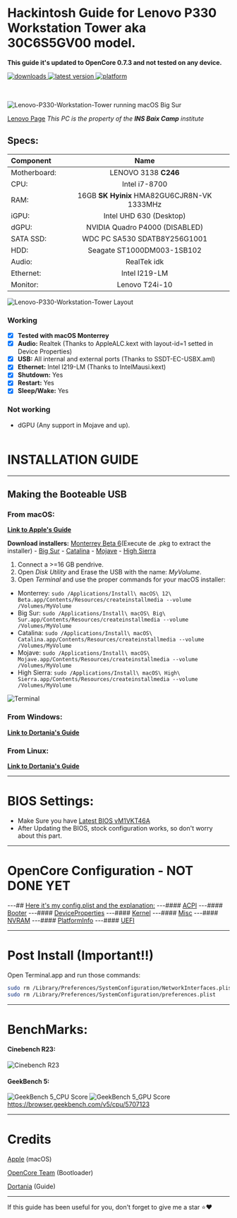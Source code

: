 # Hackintosh Guide for **Lenovo P330 Workstation Tower** aka **30C6S5GV00** model.

**This guide it's updated to OpenCore 0.7.3 and not tested on any device.**
<!-- shields -->
<div>
    <!-- downloads -->
    <a href="https://github.com/RobyRew/ASUS-FX504GE-Hackintosh_OpenCore/releases">
        <img src="https://img.shields.io/github/downloads/RobyRew/ASUS-FX504GE-Hackintosh_OpenCore/total" alt="downloads"/>
    </a>
    <!-- version -->
    <a href="https://github.com/RobyRew/ASUS-FX504GE-Hackintosh_OpenCore/releases/latest">
        <img src="https://img.shields.io/github/release/RobyRew/ASUS-FX504GE-Hackintosh_OpenCore.svg" alt="latest version"/>
    </a>
    <!-- platform -->
    <a href="https://github.com/RobyRew/ASUS-FX504GE-Hackintosh_OpenCore">
        <img src="https://img.shields.io/badge/platform-macOS-lightgrey.svg" alt="platform"/>
    </a>
</div>
</br></br>

![Lenovo-P330-Workstation-Tower running macOS Big Sur](/Docs/Images/Lenovo-P330-Workstation-Tower-macOS.png)

[Lenovo Page](https://pcsupport.lenovo.com/id/en/products/workstations/thinkstation-p-series-workstations/thinkstation-p330/30c6/30c6s5gv00?linkTrack=Homepage%3ABody_Search%20Products&searchType=5&keyWordSearch=30C6S5GV00) *This PC is the property of the **INS Baix Camp** institute*


## Specs:
| Component | Name |
|:--- |:---:|
| Motherboard:  | LENOVO 3138 **C246** |
| CPU: | Intel i7-8700 |
| RAM: | 16GB **SK Hyinix** HMA82GU6CJR8N-VK 1333MHz |
| iGPU: | Intel UHD 630 (Desktop) |
| dGPU: | NVIDIA Quadro P4000 (DISABLED) |
| SATA SSD: | WDC PC SA530 SDATB8Y256G1001 |
| HDD: | Seagate ST1000DM003-1SB102 |
| Audio: | RealTek idk |
| Ethernet: | Intel I219-LM |
| Monitor: |  Lenovo T24i-10  |

![Lenovo-P330-Workstation-Tower Layout](/Docs/Images/Guide/Lenovo-P330-Workstation-Tower-layout.png)

### Working
- [x] **Tested with macOS Monterrey**
- [x] **Audio:** Realtek (Thanks to AppleALC.kext with layout-id=1 setted in Device Properties)
- [x] **USB:** All internal and external ports (Thanks to SSDT-EC-USBX.aml)
- [x] **Ethernet:** Intel I219-LM (Thanks to IntelMausi.kext)
- [x] **Shutdown:** Yes
- [x] **Restart:** Yes
- [x] **Sleep/Wake:** Yes

### Not working
- dGPU (Any support in Mojave and up).


```bash
```

# INSTALLATION GUIDE

---

## Making the Booteable USB

### From macOS:
[**Link to Apple's Guide**](https://support.apple.com/en-us/HT201372)

**Download installers:** [Monterrey Beta 6](http://swcdn.apple.com/content/downloads/45/34/071-79810-A_PHL4H4X2JM/6mnb23uh2somxqw1jkxm2mos6op8qjcij8/InstallAssistant.pkg)(Execute de .pkg to extract the installer) - [Big Sur](https://itunes.apple.com/us/app/macos-big-sur/id1526878132) - [Catalina](https://itunes.apple.com/us/app/macos-catalina/id1466841314) - [Mojave](https://itunes.apple.com/us/app/macos-mojave/id1398502828) - [High Sierra](https://itunes.apple.com/us/app/macos-high-sierra/id1246284741)

1. Connect a >=16 GB pendrive.
2. Open *Disk Utility* and Erase the USB with the name: *MyVolume*.
3. Open *Terminal* and use the proper commands for your macOS installer:
- Monterrey: `sudo /Applications/Install\ macOS\ 12\ Beta.app/Contents/Resources/createinstallmedia --volume /Volumes/MyVolume`
- Big Sur: `sudo /Applications/Install\ macOS\ Big\ Sur.app/Contents/Resources/createinstallmedia --volume /Volumes/MyVolume`
- Catalina: `sudo /Applications/Install\ macOS\ Catalina.app/Contents/Resources/createinstallmedia --volume /Volumes/MyVolume`
- Mojave: `sudo /Applications/Install\ macOS\ Mojave.app/Contents/Resources/createinstallmedia --volume /Volumes/MyVolume`
- High Sierra: `sudo /Applications/Install\ macOS\ High\ Sierra.app/Contents/Resources/createinstallmedia --volume /Volumes/MyVolume`

![Terminal](/Docs/Images/Guide/BootableUSB.png)

### From Windows:

[**Link to Dortania's Guide**](https://dortania.github.io/OpenCore-Install-Guide/installer-guide/winblows-install.html)

### From Linux:

[**Link to Dortania's Guide**](https://dortania.github.io/OpenCore-Install-Guide/installer-guide/linux-install.html)


---

# BIOS Settings:
- Make Sure you have [Latest BIOS vM1VKT46A](Lenovo-P330-Workstation-Tower)
- After Updating the BIOS, stock configuration works, so don't worry about this part.

---

# OpenCore Configuration - NOT DONE YET

---## [Here it's my config.plist and the explanation:](/Docs/config.plist.md)
---#### [ACPI](/Docs/config.plist.md#acpi)
---#### [Booter](/Docs/config.plist.md#booter)
---#### [DeviceProperties](/Docs/config.plist.md#deviceproperties)
---#### [Kernel](/Docs/config.plist.md#kernel)
---#### [Misc](/Docs/config.plist.md#misc)
---#### [NVRAM](/Docs/config.plist.md#nvram)
---#### [PlatformInfo](/Docs/config.plist.md#platforminfo)
---#### [UEFI](/Docs/config.plist.md#uefi)

---

# Post Install (Important!!)
Open Terminal.app and run those commands:
```bash
sudo rm /Library/Preferences/SystemConfiguration/NetworkInterfaces.plist
sudo rm /Library/Preferences/SystemConfiguration/preferences.plist
```
---

# BenchMarks:
#### Cinebench R23:
![Cinebench R23](/Docs/Images/Benchmarks/Cinebench_R23.png)

#### GeekBench 5:
![GeekBench 5_CPU Score](/Docs/Images/Benchmarks/GeekBench5_CPU.png)
![GeekBench 5_GPU Score](/Docs/Images/Benchmarks/GeekBench5_GPU.png)
https://browser.geekbench.com/v5/cpu/5707123

---

# Credits

[Apple](https://apple.com) (macOS)

[OpenCore Team](https://github.com/acidanthera/OpenCorePkg) (Bootloader)

[Dortania](https://dortania.github.io/OpenCore-Install-Guide/config-desktop.plist/coffee-lake.html#starting-point) (Guide)

---

If this guide has been useful for you, don't forget to give me a star ⭐️❤️

